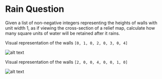 # Rain Question

Given a list of non-negative integers representing the heights of walls with unit width 1, as if viewing the cross-section of a relief map, calculate how many square units of water will be retained after it rains.

Visual representation of the walls `[0, 1, 0, 2, 0, 3, 0, 4]`

![alt text](https://s3.amazonaws.com/alu-intranet.hbtn.io/uploads/medias/2021/4/85ef782020ac6efdc7004b62ea86724a552285b4.png?X-Amz-Algorithm=AWS4-HMAC-SHA256&X-Amz-Credential=AKIARDDGGGOUZTW2RLVB%2F20240927%2Fus-east-1%2Fs3%2Faws4_request&X-Amz-Date=20240927T144551Z&X-Amz-Expires=86400&X-Amz-SignedHeaders=host&X-Amz-Signature=cf4b5a9c9bec3083355bbccc6014d07df98dbd89eac1b2a81271b25bab8196f1)

Visual representation of the walls `[2, 0, 0, 4, 0, 0, 1, 0]`

![alt text](https://s3.amazonaws.com/alu-intranet.hbtn.io/uploads/medias/2021/4/9a27c3e4e214e55b3c0b8b1439fdc99b4a184ff5.png?X-Amz-Algorithm=AWS4-HMAC-SHA256&X-Amz-Credential=AKIARDDGGGOUZTW2RLVB%2F20240927%2Fus-east-1%2Fs3%2Faws4_request&X-Amz-Date=20240927T144551Z&X-Amz-Expires=86400&X-Amz-SignedHeaders=host&X-Amz-Signature=8fd0a028e1ec64c89fb3c637ec0c43a818606df65bb6d1ed3acddee534b03633)
